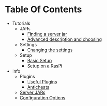 # Table Of Contents

- Tutorials
  - JARs
    - [Finding a server jar](tutorials/en_us/JARS/FINDING.md)
    - [Advanced description and choosing](tutorials/en_us/JARS/ADVANCED.md)
  - Settings
    - [Changing the settings](tutorials/en_us/SETTINGS/CHANGING.md)
  - Setup
    - [Basic Setup](tutorials/en_us/SETUP/BASIC.md)
    - [Setup on a RasPi](tutorials/en_us/SETUP/RASPI.md)
- Info
  - Plugins
    - [Useful Plugins](info/en_us/PLUGINS/USEFUL_PLUGINS.md)
    - [Anticheats](info/en_us/PLUGINS/ANTICHEATS.md)
  - [Server JARs](info/en_us/SERVER_JARS.md)
  - [Configuration Options](info/en_us/CONFIGURATION_OPTIONS.md)
